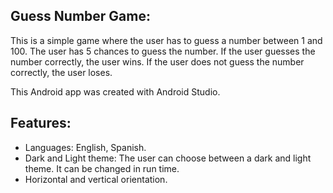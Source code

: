 ## Guess Number Game:

This is a simple game where the user has to guess a number between 1 and 100. The user has 5 chances to guess the number. If the user guesses the number correctly, the user wins. If the user does not guess the number correctly, the user loses.

This Android app was created with Android Studio.

## Features:
- Languages: English, Spanish.
- Dark and Light theme: The user can choose between a dark and light theme. It can be changed in run time.
- Horizontal and vertical orientation.